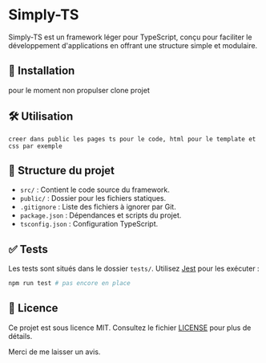 # Simply-TS

Simply-TS est un framework léger pour TypeScript, conçu pour faciliter le développement d'applications en offrant une
structure simple et modulaire.

## 🚀 Installation

pour le moment non propulser clone projet

## 🛠️ Utilisation

```
creer dans public les pages ts pour le code, html pour le template et css par exemple
```

## 📂 Structure du projet

* `src/` : Contient le code source du framework.
* `public/` : Dossier pour les fichiers statiques.
* `.gitignore` : Liste des fichiers à ignorer par Git.
* `package.json` : Dépendances et scripts du projet.
* `tsconfig.json` : Configuration TypeScript.

## ✅ Tests

Les tests sont situés dans le dossier `tests/`. Utilisez [Jest](https://jestjs.io/) pour les exécuter :

```bash
npm run test # pas encore en place
```

## 📄 Licence

Ce projet est sous licence MIT. Consultez le fichier [LICENSE](LICENSE) pour plus de détails.

Merci de me laisser un avis.